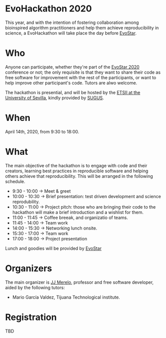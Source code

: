 # EvoHackathon 2020


This year, and with the intention of  fostering collaboration among
bioinspired algorithm practitioners and help them achieve
reproducibility in science, a EvoHackathon will take place the day
before [EvoStar](https://evostar.org). 

# Who

Anyone can participate, whether they're part of the [EvoStar
2020](http://www.evostar.org/2020/) conference or not; the only
requisite is that they want to share their code as free software for improvement with the rest of the participants, or want to help improve other participant's code. Tutors are alwo welcome.

The hackathon is presential, and will be hosted by the [ETSII at the University of Sevilla](https://www.informatica.us.es/), kindly provided by [SUGUS](https://sugus.eii.us.es/).

# When

April 14th, 2020, from 9:30 to 18:00.

# What

The main objective of the hackathon is to engage with code and their
creators, learning best practices in reproducible software and helping
others achieve that reproducibility. This will be arranged in the
following schedule.

* 9:30 - 10:00 → Meet & greet
* 10:00 - 10:30 → Brief presentation: test driven development and science reprodubility.
* 10:30 - 11:00 → Project pitch: those who are bringing their code to the hackathon will make a brief introduction and a wishlist for them.
* 11:00 - 11:45 → Coffee breeak, and organizatio of teams.
* 11:45 - 14:00 → Team work
* 14:00 - 15:30 → Networking lunch onsite.
* 15:30 - 17:00 → Team work
* 17:00 - 18:00 → Project presentation

Lunch and goodies will be provided by [EvoStar](https://evostar.org)

# Organizers

The main organizer is [JJ Merelo](https://github.com/JJ), professor and free software developer, aided by the following tutors:

* Mario García Valdez, Tijuana Technological institute.

# Registration

TBD
